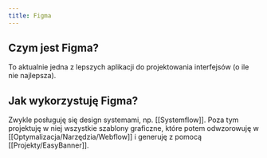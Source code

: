 ```yaml
---
title: Figma
---
```


## Czym jest Figma?
To aktualnie jedna z lepszych aplikacji do projektowania interfejsów (o ile nie najlepsza).

## Jak wykorzystuję Figma? 
Zwykle posługuję się design systemami, np. [[Systemflow]]. Poza tym projektuję w niej wszystkie szablony graficzne, które potem odwzorowuję w [[Optymalizacja/Narzędzia/Webflow]] i generuję z pomocą [[Projekty/EasyBanner]].
